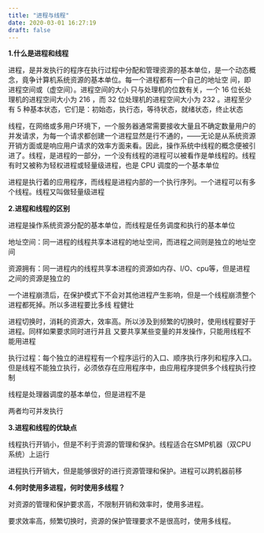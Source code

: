 ```yaml
---
title: "进程与线程"
date: 2020-03-01 16:27:19
draft: false
---
```

**1.什么是进程和线程**

进程，是并发执行的程序在执行过程中分配和管理资源的基本单位，是一个动态概念，竟争计算机系统资源的基本单位。每一个进程都有一个自己的地址空 间，即进程空间或（虚空间）。进程空间的大小 只与处理机的位数有关，一个 16 位长处理机的进程空间大小为 216 ，而 32 位处理机的进程空间大小为 232 。进程至少有 5 种基本状态，它们是：初始态，执行态，等待状态，就绪状态，终止状态

线程，在网络或多用户环境下，一个服务器通常需要接收大量且不确定数量用户的并发请求，为每一个请求都创建一个进程显然是行不通的，——无论是从系统资源开销方面或是响应用户请求的效率方面来看。因此，操作系统中线程的概念便被引进了。线程，是进程的一部分，一个没有线程的进程可以被看作是单线程的。线程有时又被称为轻权进程或轻量级进程，也是 CPU 调度的一个基本单位

进程是执行着的应用程序，而线程是进程内部的一个执行序列。一个进程可以有多个线程。线程又叫做轻量级进程

**2.进程和线程的区别**

进程是操作系统资源分配的基本单位，而线程是任务调度和执行的基本单位

地址空间：同一进程的线程共享本进程的地址空间，而进程之间则是独立的地址空间

资源拥有：同一进程内的线程共享本进程的资源如内存、I/O、cpu等，但是进程之间的资源是独立的

一个进程崩溃后，在保护模式下不会对其他进程产生影响，但是一个线程崩溃整个进程都死掉。所以多进程要比多线 程健壮

进程切换时，消耗的资源大，效率高。所以涉及到频繁的切换时，使用线程要好于进程。同样如果要求同时进行并且 又要共享某些变量的并发操作，只能用线程不能用进程

执行过程：每个独立的进程程有一个程序运行的入口、顺序执行序列和程序入口。但是线程不能独立执行，必须依存在应用程序中，由应用程序提供多个线程执行控制

线程是处理器调度的基本单位，但是进程不是

两者均可并发执行

**3.进程和线程的优缺点**

线程执行开销小，但是不利于资源的管理和保护。线程适合在SMP机器（双CPU系统）上运行

进程执行开销大，但是能够很好的进行资源管理和保护。进程可以跨机器前移

**4.何时使用多进程，何时使用多线程？**

对资源的管理和保护要求高，不限制开销和效率时，使用多进程。

要求效率高，频繁切换时，资源的保护管理要求不是很高时，使用多线程。